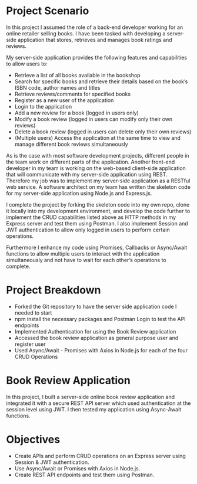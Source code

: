 # Project Scenario

In this project I assumed the role of a back-end developer working for an online retailer selling books. I have been tasked with developing a server-side application that stores, retrieves and manages book ratings and reviews.

My server-side application provides the following features and capabilities to allow users to:
- Retrieve a list of all books available in the bookshop
- Search for specific books and retrieve their details based on the book’s ISBN code, author names and titles
- Retrieve reviews/comments for specified books
- Register as a new user of the application
- Login to the application
- Add a new review for a book (logged in users only)
- Modify a book review (logged in users can modify only their own reviews)
- Delete a book review (logged in users can delete only their own reviews)
- (Multiple users) Access the application at the same time to view and manage different book reviews simultaneously

As is the case with most software development projects, different people in the team work on different parts of the application. Another front-end developer in my team is working on the web-based client-side application that will communicate with my server-side application using REST. Therefore my job was to implement my server-side application as a RESTful web service. A software architect on my team has written the skeleton code for my server-side application using Node.js and Express.js.

I complete the project by forking the skeleton code into my own repo, clone it locally into my development environment, and develop the code further to implement the CRUD capabilities listed above as HTTP methods in my Express server and test them using Postman. I also implement Session and JWT authentication to allow only logged in users to perform certain operations.

Furthermore I enhance my code using Promises, Callbacks or Async/Await functions to allow multiple users to interact with the application simultaneously and not have to wait for each other’s operations to complete.

# Project Breakdown
* Forked the Git repository to have the server side application code I needed to start
* npm install the necessary packages and Postman Login to test the API endpoints
* Implemented Authentication for using the Book Review application
* Accessed the book review application as general purpose user and register user
* Used Async/Await - Promises with Axios in Node.js for each of the four CRUD Operations

# Book Review Application
In this project, I built a server-side online book review application and integrated it with a secure REST API server which used authentication at the session level using JWT. I then tested my application using Async-Await functions.

# Objectives
* Create APIs and perform CRUD operations on an Express server using Session & JWT authentication.
* Use Async/Await or Promises with Axios in Node.js.
* Create REST API endpoints and test them using Postman.
